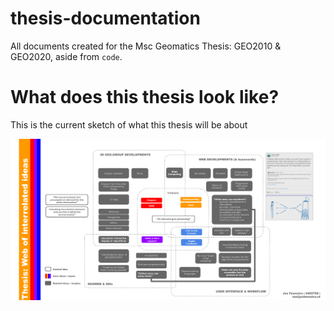 # thesis-documentation
All documents created for the Msc Geomatics Thesis: GEO2010 &amp; GEO2020, aside from `code`.

# What does this thesis look like?

This is the current sketch of what this thesis will be about

<img src="./P0/wordweb-thesis.png">

